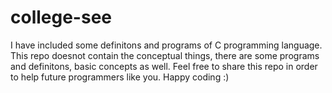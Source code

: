 # college-see
I have included some definitons and programs of C programming language.
This repo doesnot contain the conceptual things, there are some programs and definitons, basic concepts as well. Feel free to share this repo in order to help future programmers like you. 
Happy coding :)
